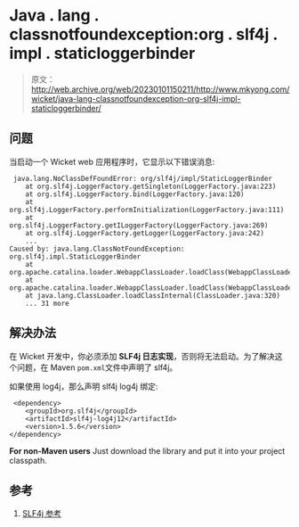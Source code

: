 # Java . lang . classnotfoundexception:org . slf4j . impl . staticloggerbinder

> 原文：<http://web.archive.org/web/20230101150211/http://www.mkyong.com/wicket/java-lang-classnotfoundexception-org-slf4j-impl-staticloggerbinder/>

## 问题

当启动一个 Wicket web 应用程序时，它显示以下错误消息:

```
 java.lang.NoClassDefFoundError: org/slf4j/impl/StaticLoggerBinder
	at org.slf4j.LoggerFactory.getSingleton(LoggerFactory.java:223)
	at org.slf4j.LoggerFactory.bind(LoggerFactory.java:120)
	at org.slf4j.LoggerFactory.performInitialization(LoggerFactory.java:111)
	at org.slf4j.LoggerFactory.getILoggerFactory(LoggerFactory.java:269)
	at org.slf4j.LoggerFactory.getLogger(LoggerFactory.java:242)
	...
Caused by: java.lang.ClassNotFoundException: org.slf4j.impl.StaticLoggerBinder
	at org.apache.catalina.loader.WebappClassLoader.loadClass(WebappClassLoader.java:1516)
	at org.apache.catalina.loader.WebappClassLoader.loadClass(WebappClassLoader.java:1361)
	at java.lang.ClassLoader.loadClassInternal(ClassLoader.java:320)
	... 31 more 
```

## 解决办法

在 Wicket 开发中，你必须添加 **SLF4j 日志实现**，否则将无法启动。为了解决这个问题，在 Maven `pom.xml`文件中声明了 slf4j。

如果使用 log4j，那么声明 slf4j log4j 绑定:

```
 <dependency>
	<groupId>org.slf4j</groupId>
	<artifactId>slf4j-log4j12</artifactId>
	<version>1.5.6</version>
</dependency> 
```

**For non-Maven users**
Just download the library and put it into your project classpath.

## 参考

1.  [SLF4j 参考](http://web.archive.org/web/20220805090115/http://www.slf4j.org/)

<input type="hidden" id="mkyong-current-postId" value="8926">